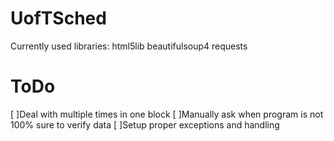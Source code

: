 UofTSched
=========

Currently used libraries:
html5lib
beautifulsoup4
requests

ToDo
====

[ ]Deal with multiple times in one block
[ ]Manually ask when program is not 100% sure to verify data
[ ]Setup proper exceptions and handling
